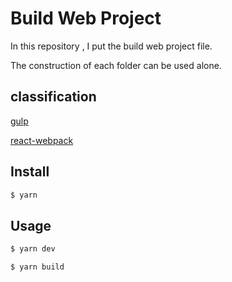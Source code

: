 # Build Web Project
In this repository , I put the build web project file.

The construction of each folder can be used alone.

## classification

[gulp](https://github.com/MrZhang123/Web_Project_Build/blob/master/gulp/README.md)

[react-webpack](https://github.com/MrZhang123/Web_Project_Build/blob/master/react-webpack/README.md)

## Install

```sh
$ yarn
```

## Usage

```c
$ yarn dev

$ yarn build
```
